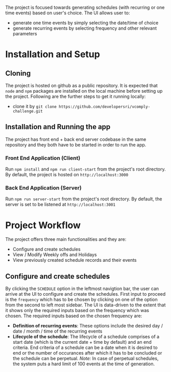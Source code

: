 The project is focused towards generating schedules (with recurring or one time events) based on user's choice. The UI allows user to:
- generate one time events by simply selecting the date/time of choice
- generate recurring events by selecting frequency and other relevant parameters

# Installation and Setup

## Cloning

The project is hosted on github as a public repository. It is expected that `node` and `npm` packages are installed on the local machine before setting up the project. Following are the further steps to get it running locally:

- clone it by `git clone https://github.com/developersri/vcomply-challenge.git`

## Installation and Running the app

The project has front end + back end server codebase in the same repository and they both have to be started in order to run the app.

### Front End Application (Client)

Run `npm install` and `npm run client-start` from the project's root directory. By default, the project is hosted on `http://localhost:3000`

### Back End Application (Server)

Run `npm run server-start` from the project's root directory. By default, the server is set to be listened at `http://localhost:3001`

# Project Workflow

The project offers three main functionalities and they are:
- Configure and create schedules
- View / Modify Weekly offs and Holidays
- View previously created schedule records and their events

## Configure and create schedules

By clicking the `SCHEDULE` option in the leftmost navigtion bar, the user can arrive at the UI to configure and create the schedules. First input to proceed is the `frequency` which has to be chosen by clicking on one of the option from the second to left most sidebar. The UI is data-driven to the extent that it shows only the required inputs based on the frequency which was chosen. The required inputs based on the chosen frequency are:

- **Definition of recurring events**: These options include the desired day / date / month / time of the recurring events
- **Lifecycle of the schedule**: The lifecycle of a schedule comprises of a start date (which is the current date + time by default) and an end criteria. End criteria of a schedule can be a date when it is desired to end or the number of occurances after which it has to be concluded or the schedule can be perpetual.
_Note:_ In case of perpetual schedules, the system puts a hard limit of 100 events at the time of generation.